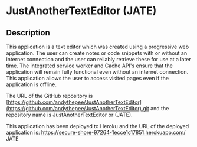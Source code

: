 # JustAnotherTextEditor (JATE)

## Description 

This application is a text editor which was created using a progressive web application. The user can create notes or code snippets with or without an internet connection and the user can reliably retrieve these for use at a later time. 
The integrated service worker and Cache API's ensure that the application will remain fully functional even without an internet connection. This application allows the user to access visited pages even if the application is offline.

The URL of the GitHub repository is [https://github.com/andythepee/JustAnotherTextEditor](https://github.com/andythepee/JustAnotherTextEditor).git and the repository name is JustAnotherTextEditor or (JATE).

This application has been deployed to Heroku and the URL of the deployed application is:
https://secure-shore-97264-1ecce1c17851.herokuapp.com/
JATE
